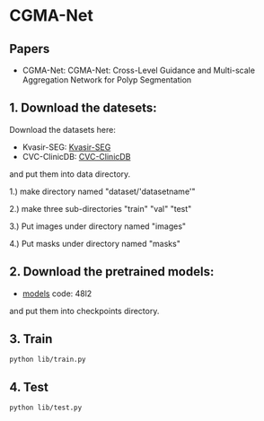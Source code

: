 # CGMA-Net

## Papers
* CGMA-Net: CGMA-Net: Cross-Level Guidance and Multi-scale Aggregation Network for Polyp Segmentation

## 1. Download the datesets:
Download the datasets here:
* Kvasir-SEG:
[Kvasir-SEG](https://www.kaggle.com/datasets/debeshjha1/kvasirseg)
* CVC-ClinicDB:
[CVC-ClinicDB](https://www.kaggle.com/datasets/balraj98/cvcclinicdb)

and put them into data directory.

1.) make directory named "dataset/'datasetname'"

2.) make three sub-directories "train" "val" "test"

3.) Put images under directory named "images"

4.) Put masks under directory named "masks"

## 2. Download the pretrained models:

* [models](https://pan.baidu.com/s/1rcXsAPTR67l9U5ZashbiFA) code: 48l2

and put them into checkpoints directory.

## 3. Train

    python lib/train.py
    
## 4. Test

    python lib/test.py


